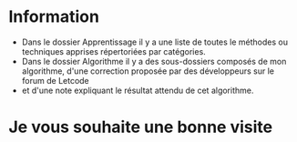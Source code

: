 # Information

- Dans le dossier  Apprentissage il y  a une liste de toutes le méthodes ou techniques apprises répertoriées par catégories. 
-  Dans le dossier Algorithme il y a  des sous-dossiers composés  de mon algorithme, d'une correction proposée par des développeurs sur le forum de Letcode
-  et d'une  note expliquant  le résultat attendu de cet algorithme.

# Je vous souhaite une bonne visite
